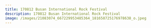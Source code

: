 ```yaml
---
title: 170812 Busan International Rock Festival
description: 170812 Busan International Rock Festival
image: /images/21083074_667229953485364_181658725176978638_o.jpeg
---
```

